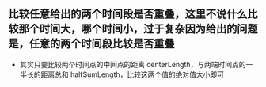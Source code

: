 ## 比较任意给出的两个时间段是否重叠，这里不说什么比较那个时间大，哪个时间小，过于复杂因为给出的问题是，任意的两个时间段比较是否重叠
* 其实只要比较两个时间点的中间点的距离 centerLength，与两端时间点的一半长的距离总和 halfSumLength，比较这两个值的绝对值大小即可